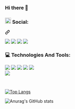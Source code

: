 ### Hi there 👋

<!--
**LuizHenrique435/LuizHenrique435** is a ✨ _special_ ✨ repository because its `README.md` (this file) appears on your GitHub profile.

Here are some ideas to get you started:

- 🔭 I’m currently working on ...
- 🌱 I’m currently learning ...
- 👯 I’m looking to collaborate on ...
- 🤔 I’m looking for help with ...
- 💬 Ask me about ...
- 📫 How to reach me: ...
- 😄 Pronouns: ...
- ⚡ Fun fact: ...
-->

<div class="markdown-heading" dir="auto"><h3 dir="auto" class="heading-element"><a id="user-content-iphone-social" href="#iphone-social"></a><a target="_blank" rel="noopener noreferrer nofollow" href="https://camo.githubusercontent.com/a7ed48563e7dfe0a5538818be3ecbb017d9754616c5fda79cc35a7fe00456174/68747470733a2f2f6769746875622e6769746875626173736574732e636f6d2f696d616765732f69636f6e732f656d6f6a692f756e69636f64652f31663466312e706e67"><img alt="iphone" height="20" width="20" src="https://camo.githubusercontent.com/a7ed48563e7dfe0a5538818be3ecbb017d9754616c5fda79cc35a7fe00456174/68747470733a2f2f6769746875622e6769746875626173736574732e636f6d2f696d616765732f69636f6e732f656d6f6a692f756e69636f64652f31663466312e706e67" data-canonical-src="https://github.githubassets.com/images/icons/emoji/unicode/1f4f1.png" style="max-width: 100%;"></a> Social:</h3><a id="user-content--social" class="anchor" aria-label="Permalink:  Social:" href="#-social"><svg class="octicon octicon-link" viewBox="0 0 16 16" version="1.1" width="16" height="16" aria-hidden="true"><path d="m7.775 3.275 1.25-1.25a3.5 3.5 0 1 1 4.95 4.95l-2.5 2.5a3.5 3.5 0 0 1-4.95 0 .751.751 0 0 1 .018-1.042.751.751 0 0 1 1.042-.018 1.998 1.998 0 0 0 2.83 0l2.5-2.5a2.002 2.002 0 0 0-2.83-2.83l-1.25 1.25a.751.751 0 0 1-1.042-.018.751.751 0 0 1-.018-1.042Zm-4.69 9.64a1.998 1.998 0 0 0 2.83 0l1.25-1.25a.751.751 0 0 1 1.042.018.751.751 0 0 1 .018 1.042l-1.25 1.25a3.5 3.5 0 1 1-4.95-4.95l2.5-2.5a3.5 3.5 0 0 1 4.95 0 .751.751 0 0 1-.018 1.042.751.751 0 0 1-1.042.018 1.998 1.998 0 0 0-2.83 0l-2.5 2.5a1.998 1.998 0 0 0 0 2.83Z"></path></svg></a></div>

<div dir="auto">
<p dir="auto"><a href="https://www.linkedin.com/in/luiz-henrique-souza-silva-7b24a9279/" rel="nofollow"><img src="https://camo.githubusercontent.com/1fb28218088b45b065a7445cafa9d5f027a657f17cb4f8b3a9472b1f59952949/68747470733a2f2f696d672e736869656c64732e696f2f62616467652f2d4c696e6b6564496e2d2532333030373742353f7374796c653d666f722d7468652d6261646765266c6f676f3d6c696e6b6564696e266c6f676f436f6c6f723d7768697465" style="max-width: 100%;"></a>
<a href="https://www.instagram.com/luiz_henriquesilva10/" rel="nofollow"><img src="https://camo.githubusercontent.com/5fe8416cd5ba128163da401b036070cff85f0004eda8aa86575aaa1e93b1b5af/68747470733a2f2f696d672e736869656c64732e696f2f62616467652f2d496e7374616772616d2d2532334534343035463f7374796c653d666f722d7468652d6261646765266c6f676f3d696e7374616772616d266c6f676f436f6c6f723d7768697465" style="max-width: 100%;"></a>
<a href="https://mail.google.com/mail/u/0/#inbox?compose=DmwnWsLWPcJgPwgkcxMvqTCVzznlTWbQdDmTdlGSBWPqrtjHksZpKMMTtSzbJsgJZJnvRbBqPBXB" rel="nofollow"><img src="https://camo.githubusercontent.com/71a0f4bfcf1f2220e2b1c246ac2ee681c47ee914d1c1f0e27a0e6c9ac2e9f134/68747470733a2f2f696d672e736869656c64732e696f2f62616467652f476d61696c2d4431343833363f7374796c653d666f722d7468652d6261646765266c6f676f3d676d61696c266c6f676f436f6c6f723d7768697465" style="max-width: 100%;"></a>
<a href="https://discord.com/users/750842234819313704" rel="nofollow"><img src="https://camo.githubusercontent.com/930f7883dc43ea38dc8674fdbde77875993b0cdd011318fb4268dfb3f3bcb185/68747470733a2f2f696d672e736869656c64732e696f2f62616467652f446973636f72642d3538363546323f7374796c653d666f722d7468652d6261646765266c6f676f3d646973636f7264266c6f676f436f6c6f723d7768697465" style="max-width: 100%;"></a></p>
</div>

<h3 dir="auto" class="heading-element">💻 Technologies And Tools:</h3>
<section dir="auto"> 

<a href="https://camo.githubusercontent.com/5e7e215d9ff3a7c2e96d09232c11b2205565c841d1129dd2185ebd967284121f/68747470733a2f2f696d672e736869656c64732e696f2f62616467652f68746d6c352d2532334533344632362e7376673f7374796c653d666f722d7468652d6261646765266c6f676f3d68746d6c35266c6f676f436f6c6f723d7768697465" rel="nofollow"><img src="https://camo.githubusercontent.com/5e7e215d9ff3a7c2e96d09232c11b2205565c841d1129dd2185ebd967284121f/68747470733a2f2f696d672e736869656c64732e696f2f62616467652f68746d6c352d2532334533344632362e7376673f7374796c653d666f722d7468652d6261646765266c6f676f3d68746d6c35266c6f676f436f6c6f723d7768697465" style="max-width: 100%;"></a>
<a href="https://camo.githubusercontent.com/6531a4161596e3d9fdab3d0499a7b7ce5c5c8b568be219f3e9707af042e575d2/68747470733a2f2f696d672e736869656c64732e696f2f62616467652f637373332d2532333135373242362e7376673f7374796c653d666f722d7468652d6261646765266c6f676f3d63737333266c6f676f436f6c6f723d7768697465" rel="nofollow"><img src="https://camo.githubusercontent.com/6531a4161596e3d9fdab3d0499a7b7ce5c5c8b568be219f3e9707af042e575d2/68747470733a2f2f696d672e736869656c64732e696f2f62616467652f637373332d2532333135373242362e7376673f7374796c653d666f722d7468652d6261646765266c6f676f3d63737333266c6f676f436f6c6f723d7768697465" style="max-width: 100%;"></a>
<a href="https://camo.githubusercontent.com/9ed458fea6ba5324c019bbc32f837fbceaca74f3862454a77d7e94150b97fc48/68747470733a2f2f696d672e736869656c64732e696f2f62616467652f666c61736b2d2532333030302e7376673f7374796c653d666f722d7468652d6261646765266c6f676f3d666c61736b266c6f676f436f6c6f723d7768697465" rel="nofollow"><img src="https://camo.githubusercontent.com/9ed458fea6ba5324c019bbc32f837fbceaca74f3862454a77d7e94150b97fc48/68747470733a2f2f696d672e736869656c64732e696f2f62616467652f666c61736b2d2532333030302e7376673f7374796c653d666f722d7468652d6261646765266c6f676f3d666c61736b266c6f676f436f6c6f723d7768697465" style="max-width: 100%;"></a>
<a href="https://camo.githubusercontent.com/84372c7d2f1a7308844360ecad82d49b3f6cbc068a0c5e31aeea6ca5344b77ba/68747470733a2f2f696d672e736869656c64732e696f2f62616467652f4a6176615363726970742d4637444631453f7374796c653d666f722d7468652d6261646765266c6f676f3d6a617661736372697074266c6f676f436f6c6f723d626c61636b" rel="nofollow"><img src="https://camo.githubusercontent.com/84372c7d2f1a7308844360ecad82d49b3f6cbc068a0c5e31aeea6ca5344b77ba/68747470733a2f2f696d672e736869656c64732e696f2f62616467652f4a6176615363726970742d4637444631453f7374796c653d666f722d7468652d6261646765266c6f676f3d6a617661736372697074266c6f676f436f6c6f723d626c61636b" style="max-width: 100%;"></a>
<a href="https://camo.githubusercontent.com/94255ec6b3c759a685d09b160102f6780416030ba75119a1d9d05cd1d2345e5a/68747470733a2f2f696d672e736869656c64732e696f2f62616467652f4a6176612d4544384230303f7374796c653d666f722d7468652d6261646765266c6f676f3d6a617661266c6f676f436f6c6f723d7768697465" rel="nofollow"><img src="https://camo.githubusercontent.com/94255ec6b3c759a685d09b160102f6780416030ba75119a1d9d05cd1d2345e5a/68747470733a2f2f696d672e736869656c64732e696f2f62616467652f4a6176612d4544384230303f7374796c653d666f722d7468652d6261646765266c6f676f3d6a617661266c6f676f436f6c6f723d7768697465" style="max-width: 100%;"></a>  
<a href="https://camo.githubusercontent.com/3fb5c666007b264dde797b2d7e258cae7f336848f3408cef902f04c6065cc146/68747470733a2f2f696d672e736869656c64732e696f2f62616467652f6d7973716c2d2532333030662e7376673f7374796c653d666f722d7468652d6261646765266c6f676f3d6d7973716c266c6f676f436f6c6f723d7768697465" rel="nofollow"><img src="https://camo.githubusercontent.com/3fb5c666007b264dde797b2d7e258cae7f336848f3408cef902f04c6065cc146/68747470733a2f2f696d672e736869656c64732e696f2f62616467652f6d7973716c2d2532333030662e7376673f7374796c653d666f722d7468652d6261646765266c6f676f3d6d7973716c266c6f676f436f6c6f723d7768697465" style="max-width: 100%;"></a>
</section>

<br>

[![Top Langs](https://github-readme-stats.vercel.app/api/top-langs/?username=LuizHenrique435&layout=compact&theme=dark)](https://github.com/anuraghazra/github-readme-stats)

![Anurag's GitHub stats](https://github-readme-stats.vercel.app/api?username=LuizHenrique435&show_icons=true&theme=dark)

